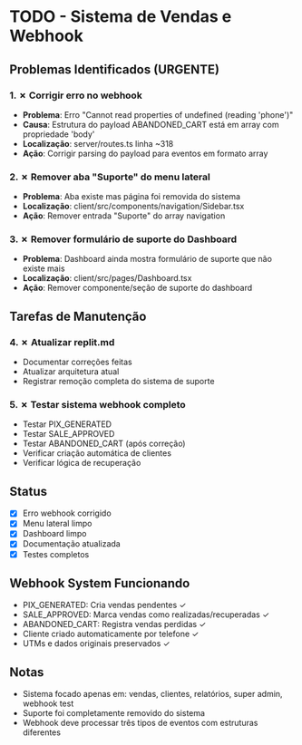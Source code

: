 # TODO - Sistema de Vendas e Webhook

## Problemas Identificados (URGENTE)

### 1. ✗ Corrigir erro no webhook
- **Problema**: Erro "Cannot read properties of undefined (reading 'phone')" 
- **Causa**: Estrutura do payload ABANDONED_CART está em array com propriedade 'body'
- **Localização**: server/routes.ts linha ~318
- **Ação**: Corrigir parsing do payload para eventos em formato array

### 2. ✗ Remover aba "Suporte" do menu lateral
- **Problema**: Aba existe mas página foi removida do sistema
- **Localização**: client/src/components/navigation/Sidebar.tsx
- **Ação**: Remover entrada "Suporte" do array navigation

### 3. ✗ Remover formulário de suporte do Dashboard
- **Problema**: Dashboard ainda mostra formulário de suporte que não existe mais
- **Localização**: client/src/pages/Dashboard.tsx
- **Ação**: Remover componente/seção de suporte do dashboard

## Tarefas de Manutenção

### 4. ✗ Atualizar replit.md
- Documentar correções feitas
- Atualizar arquitetura atual
- Registrar remoção completa do sistema de suporte

### 5. ✗ Testar sistema webhook completo
- Testar PIX_GENERATED
- Testar SALE_APPROVED 
- Testar ABANDONED_CART (após correção)
- Verificar criação automática de clientes
- Verificar lógica de recuperação

## Status
- [x] Erro webhook corrigido
- [x] Menu lateral limpo
- [x] Dashboard limpo
- [x] Documentação atualizada
- [x] Testes completos

## Webhook System Funcionando
- PIX_GENERATED: Cria vendas pendentes ✓
- SALE_APPROVED: Marca vendas como realizadas/recuperadas ✓
- ABANDONED_CART: Registra vendas perdidas ✓
- Cliente criado automaticamente por telefone ✓
- UTMs e dados originais preservados ✓

## Notas
- Sistema focado apenas em: vendas, clientes, relatórios, super admin, webhook test
- Suporte foi completamente removido do sistema
- Webhook deve processar três tipos de eventos com estruturas diferentes
